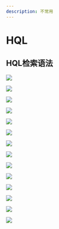 ```yaml
---
description: 不常用
---
```


# HQL

## HQL检索语法

![](../../../../.gitbook/assets/image%20%2829%29.png)

![](../../../../.gitbook/assets/image%20%2821%29.png)

![](../../../../.gitbook/assets/image%20%2895%29.png)

![](../../../../.gitbook/assets/image%20%2880%29.png)

![](../../../../.gitbook/assets/image%20%2894%29.png)

![](../../../../.gitbook/assets/image%20%2855%29.png)

![](../../../../.gitbook/assets/image%20%2878%29.png)

![](../../../../.gitbook/assets/image%20%2857%29.png)

![](../../../../.gitbook/assets/image%20%28109%29.png)

![](../../../../.gitbook/assets/image%20%2846%29.png)

![](../../../../.gitbook/assets/image%20%2871%29.png)

![](../../../../.gitbook/assets/image%20%28107%29.png)

![](../../../../.gitbook/assets/image%20%2892%29.png)

![](../../../../.gitbook/assets/image%20%282%29.png)




